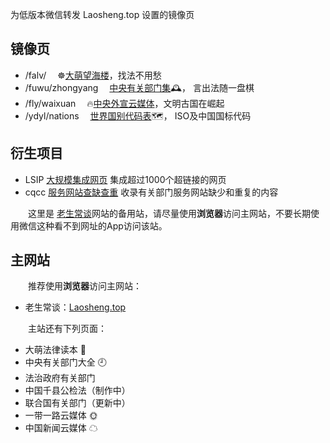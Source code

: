 <!-- # wx 同名标题会被合并 -->

为低版本微信转发 Laosheng.top 设置的镜像页

镜像页
------

*	/falv/  	　☸️[大萌望海楼](falv/fahai)，找法不用愁
*	/fuwu/zhongyang	　[中央有关部门集](fuwu/zhongyang)🕰， 言出法随一盘棋
*	/fly/waixuan	　🔥[中央外宣云媒体](fly/waixuan)，文明古国在崛起
*	/ydyl/nations	　[世界国别代码表](ydyl/nations)🗺， ISO及中国国标代码

衍生项目
--------

*	LSIP [大规模集成网页](https://diamonwoo.github.io/LSIP ) 集成超过1000个超链接的网页
*	cqcc [服务网站查缺查重](https://diamonwoo.github.io/cqcc ) 收录有关部门服务网站缺少和重复的内容

　　这里是 [老生常谈](https://Laosheng.top)网站的备用站，请尽量使用**浏览器**访问主网站，不要长期使用微信这种看不到网址的App访问该站。

主网站
------

　　推荐使用**浏览器**访问主网站：

*	老生常谈：[Laosheng.top](https://laosheng.top)

　　主站还有下列页面：

*	大萌法律读本 💎
*	中央有关部门大全 🕘
*	法治政府有关部门 
*	中国千县公检法（制作中）
*	联合国有关部门（更新中）
*	一带一路云媒体 🌞
*	中国新闻云媒体 ☁
